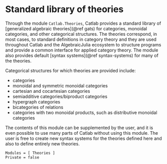 # Standard library of theories

Through the module `Catlab.Theories`, Catlab provides a standard library of
[generalized algebraic theories](@ref gats) for categories, monoidal categories,
and other categorical structures. The theories correspond, in most cases, to
standard definitions in category theory and they are used throughout Catlab and
the AlgebraicJulia ecosystem to structure programs and provide a common
interface for applied category theory. The module also provides default [syntax
systems](@ref syntax-systems) for many of the theories.

Categorical structures for which theories are provided include:

+ categories
+ monoidal and symmetric monoidal categories
+ cartesian and cocartesian categories
+ semiadditive categories/biproduct categories
+ hypergraph categories
+ bicategories of relations
+ categories with two monoidal products, such as distributive monoidal
  categories

The contents of this module can be supplemented by the user, and it is even
possible to use many parts of Catlab without using this module. The user is free
to create new syntax systems for the theories defined here and also to define
entirely new theories.

```@autodocs
Modules = [ Theories ]
Private = false
```
